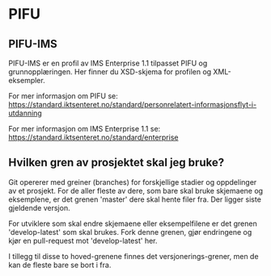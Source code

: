 # PIFU 

## PIFU-IMS
PIFU-IMS er en profil av IMS Enterprise 1.1 tilpasset PIFU og grunnopplæringen. Her finner du XSD-skjema for profilen og XML-eksempler.

For mer informasjon om PIFU se: 
https://standard.iktsenteret.no/standard/personrelatert-informasjonsflyt-i-utdanning

For mer informasjon om IMS Enterprise 1.1 se:
https://standard.iktsenteret.no/standard/enterprise


## Hvilken gren av prosjektet skal jeg bruke?
Git opererer med greiner (branches) for forskjellige stadier og oppdelinger av et prosjekt. For de aller fleste av dere, 
som bare skal bruke skjemaene og eksemplene, er det grenen 'master' dere skal hente filer fra. Der ligger siste 
gjeldende versjon.

For utviklere som skal endre skjemaene eller eksempelfilene er det grenen 'develop-latest' som skal brukes. Fork denne
grenen, gjør endringene og kjør en pull-request mot 'develop-latest' her.

I tillegg til disse to hoved-grenene finnes det versjonerings-grener, men de kan de fleste bare se bort i fra.


